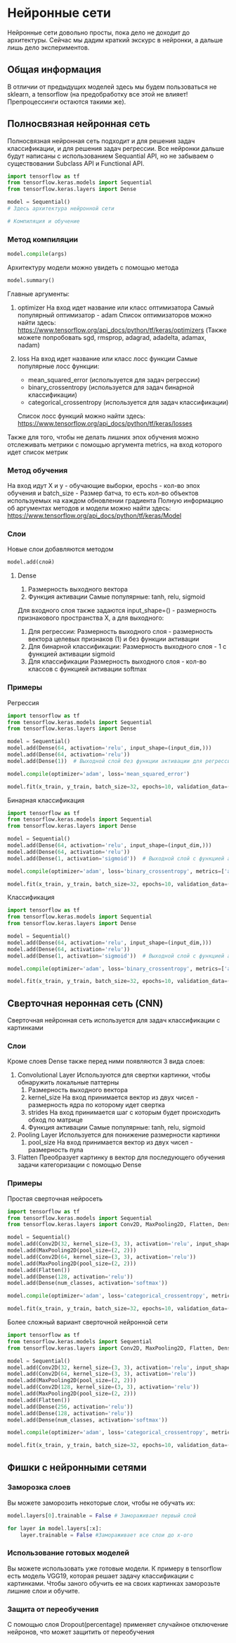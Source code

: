 # Нейронные сети
Нейронные сети довольно просты, пока дело не доходит до архитектуры. Сейчас мы дадим краткий экскурс в нейронки, а дальше лишь дело экспериментов.
## Общая информация
В отличии от предыдущих моделей здесь мы будем пользоваться не sklearn, а tensorflow (на предобработку все этой не влияет! Препроцессинги остаются такими же).
## Полносвязная нейронная сеть
Полносвязная нейронная сеть подходит и для решения задач классификации, и для решения задач регрессии. Все нейронки дальше будут написаны с использованием Sequantial API, но не забываем о существовании Subclass API и Functional API.
```python
import tensorflow as tf
from tensorflow.keras.models import Sequential
from tensorflow.keras.layers import Dense

model = Sequential()
# Здесь архитектура нейронной сети

# Компиляция и обучение
```
### Метод компиляции
```python
model.compile(args)
```
Архитектуру модели можно увидеть с помощью метода
```python
model.summary()
```
Главные аргументы:
1. optimizer
    На вход идет название или класс оптимизатора
    Самый популярный оптимизатор - adam
    Список оптимизаторов можно найти здесь: https://www.tensorflow.org/api_docs/python/tf/keras/optimizers
    (Также можете попробовать sgd, rmsprop, adagrad, adadelta, adamax, nadam)
2. loss
    На вход идет название или класс лосс функции
    Самые популярные лосс функции:
    - mean_squared_error (используется для задач регрессии)
    - binary_crossentropy (используется для задач бинарной классификации)
    - categorical_crossentropy (используется для задач классификации)
    
    Список лосс функций можно найти здесь: https://www.tensorflow.org/api_docs/python/tf/keras/losses

Также для того, чтобы не делать лишних эпох обучения можно отслеживать метрики с помощью аргумента metrics, на вход которого идет список метрик
### Метод обучения
На вход идут X и y - обучающие выборки, epochs - кол-во эпох обучения и batch_size - Размер батча, то есть кол-во объектов используемых на каждом обновлении градиента
Полную информацию об аргументах методов и модели можно найти здесь: https://www.tensorflow.org/api_docs/python/tf/keras/Model
### Слои
Новые слои добавляются методом 
```python 
model.add(слой)
```
1. Dense
    1. Размерность выходного вектора
    2. Функция активации
        Самые популярные: tanh, relu, sigmoid

    Для входного слоя также задаются input_shape=() - размерность признакового пространства X, а для выходного:
    1. Для регрессии:
        Размерность выходного слоя - размерность вектора целевых признаков (1) и без функции активации
    2. Для бинарной классификации:
        Размерность выходного слоя - 1 с функцией активации sigmoid
    3. Для классификации
        Размерность выходного слоя - кол-во классов с функцией активации softmax
### Примеры
Регрессия
```python
import tensorflow as tf
from tensorflow.keras.models import Sequential
from tensorflow.keras.layers import Dense

model = Sequential()
model.add(Dense(64, activation='relu', input_shape=(input_dim,)))
model.add(Dense(64, activation='relu'))
model.add(Dense(1))  # Выходной слой без функции активации для регрессии

model.compile(optimizer='adam', loss='mean_squared_error')

model.fit(x_train, y_train, batch_size=32, epochs=10, validation_data=(x_val, y_val))
```
Бинарная классификация
```python
import tensorflow as tf
from tensorflow.keras.models import Sequential
from tensorflow.keras.layers import Dense

model = Sequential()
model.add(Dense(64, activation='relu', input_shape=(input_dim,)))
model.add(Dense(64, activation='relu'))
model.add(Dense(1, activation='sigmoid'))  # Выходной слой с функцией активации sigmoid для бинарной классификации

model.compile(optimizer='adam', loss='binary_crossentropy', metrics=['accuracy'])

model.fit(x_train, y_train, batch_size=32, epochs=10, validation_data=(x_val, y_val))
```
Классификация
```python
import tensorflow as tf
from tensorflow.keras.models import Sequential
from tensorflow.keras.layers import Dense

model = Sequential()
model.add(Dense(64, activation='relu', input_shape=(input_dim,)))
model.add(Dense(64, activation='relu'))
model.add(Dense(1, activation='sigmoid'))  # Выходной слой с функцией активации sigmoid для бинарной классификации

model.compile(optimizer='adam', loss='binary_crossentropy', metrics=['accuracy'])

model.fit(x_train, y_train, batch_size=32, epochs=10, validation_data=(x_val, y_val))
```
## Сверточная неронная сеть (CNN)
Сверточная нейронная сеть используется для задач классификации с картинками
### Слои
Кроме слоев Dense также перед ними появляются 3 вида слоев:
1. Convolutional Layer
    Используются для свертки картинки, чтобы обнаружить локальные паттерны
    1. Размерность выходного вектора
    2. kernel_size
        На вход принимается вектор из двух чисел - размерность ядра по которому идет свертка
    3. strides
        На вход принимается шаг с которым будет происходить обход по матрице
    4. Функция активации
        Самые популярные: tanh, relu, sigmoid
2. Pooling Layer
    Используется для понижение размерности картинки
    1. pool_size
        На вход принимается вектор из двух чисел - размерность пула
3. Flatten 
    Преобразует картинку в вектор для последующего обучения задачи категоризации с помощью Dense
### Примеры
Простая сверточная нейросеть
```python
import tensorflow as tf
from tensorflow.keras.models import Sequential
from tensorflow.keras.layers import Conv2D, MaxPooling2D, Flatten, Dense

model = Sequential()
model.add(Conv2D(32, kernel_size=(3, 3), activation='relu', input_shape=(height, width, channels)))
model.add(MaxPooling2D(pool_size=(2, 2)))
model.add(Conv2D(64, kernel_size=(3, 3), activation='relu'))
model.add(MaxPooling2D(pool_size=(2, 2)))
model.add(Flatten())
model.add(Dense(128, activation='relu'))
model.add(Dense(num_classes, activation='softmax'))

model.compile(optimizer='adam', loss='categorical_crossentropy', metrics=['accuracy'])

model.fit(x_train, y_train, batch_size=32, epochs=10, validation_data=(x_val, y_val))
```
Более сложный вариант сверточной нейронной сети
```python
import tensorflow as tf
from tensorflow.keras.models import Sequential
from tensorflow.keras.layers import Conv2D, MaxPooling2D, Flatten, Dense

model = Sequential()
model.add(Conv2D(32, kernel_size=(3, 3), activation='relu', input_shape=(height, width, channels)))
model.add(Conv2D(64, kernel_size=(3, 3), activation='relu'))
model.add(MaxPooling2D(pool_size=(2, 2)))
model.add(Conv2D(128, kernel_size=(3, 3), activation='relu'))
model.add(MaxPooling2D(pool_size=(2, 2)))
model.add(Flatten())
model.add(Dense(256, activation='relu'))
model.add(Dense(128, activation='relu'))
model.add(Dense(num_classes, activation='softmax'))

model.compile(optimizer='adam', loss='categorical_crossentropy', metrics=['accuracy'])

model.fit(x_train, y_train, batch_size=32, epochs=10, validation_data=(x_val, y_val))
```
## Фишки с нейронными сетями
### Заморозка слоев
Вы можете заморозить некоторые слои, чтобы не обучать их:
```python
model.layers[0].trainable = False # Замораживает первый слой

for layer in model.layers[:x]:
    layer.trainable = False #Замораживает все слои до x-ого
```
### Использование готовых моделей
Вы можете использовать уже готовые модели. К примеру в tensorflow есть модель VGG19, которая решает задачу классификации с картинками. Чтобы заного обучить ее на своих картинках заморозьте лишние слои и обучите.
### Защита от переобучения
С помощью слоя Dropout(percentage) применяет случайное отключение нейронов, что может защитить от переобучения
